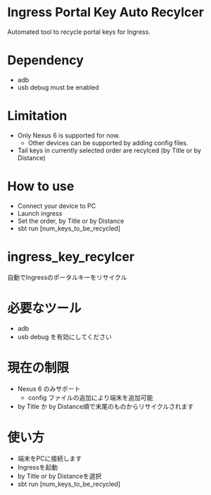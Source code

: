 # Ingress Portal Key Auto Recylcer
Automated tool to recycle portal keys for Ingress.

# Dependency
* adb
* usb debug must be enabled

# Limitation
* Only Nexus 6 is supported for now.
  * Other devices can be supported by adding config files.
* Tail keys in currently selected order are recylced (by Title or by Distance)

# How to use
* Connect your device to PC
* Launch ingress
* Set the order, by Title or by Distance
* sbt run [num_keys_to_be_recycled]


# ingress_key_recylcer
自動でIngressのポータルキーをリサイクル

# 必要なツール
* adb
* usb debug を有効にしてください

# 現在の制限
* Nexus 6 のみサポート
  * config ファイルの追加により端末を追加可能
*  by Title か by Distance順で末尾のものからリサイクルされます

# 使い方
* 端末をPCに接続します
* Ingressを起動
* by Title or by Distanceを選択
* sbt run [num_keys_to_be_recycled]
